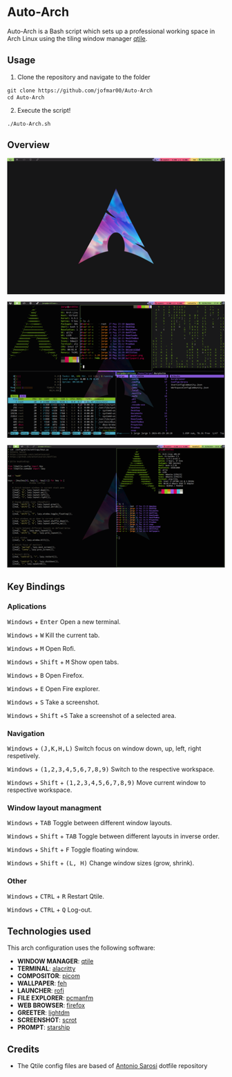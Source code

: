 # Auto-Arch
Auto-Arch is a Bash script which sets up a professional working space in Arch Linux using the tiling window manager [qtile](https://qtile.org).

## Usage
1. Clone the repository and navigate to the folder
```shell
git clone https://github.com/jofmar00/Auto-Arch
cd Auto-Arch
```
2. Execute the script!
```shell 
./Auto-Arch.sh
```
## Overview
![overview1](assets/overview1.png)


![overview2](assets/overview2.png) 


![overview3](assets/overview3.png)

## Key Bindings
### Aplications
<kbd>Windows</kbd> + <kbd>Enter</kbd> Open a new terminal.

<kbd>Windows</kbd> + <kbd>W</kbd> Kill the current tab.

<kbd>Windows</kbd> + <kbd>M</kbd> Open Rofi.

<kbd>Windows</kbd> + <kbd>Shift</kbd> + <kbd>M</kbd> Show open tabs.

<kbd>Windows</kbd> + <kbd>B</kbd> Open Firefox.

<kbd>Windows</kbd> + <kbd>E</kbd> Open Fire explorer.

<kbd>Windows</kbd> + <kbd>S</kbd> Take a screenshot.

<kbd>Windows</kbd> + <kbd>Shift</kbd> +<kbd>S</kbd> Take a screenshot of a selected area.

### Navigation
<kbd>Windows</kbd> + <kbd>(J,K,H,L)</kbd> Switch focus on window down, up, left, right respetively.

<kbd>Windows</kbd> + <kbd>(1,2,3,4,5,6,7,8,9)</kbd> Switch to the respective workspace.

<kbd>Windows</kbd> + <kbd>Shift</kbd> + <kbd>(1,2,3,4,5,6,7,8,9)</kbd> Move current window to respective workspace.

### Window layout managment
<kbd>Windows</kbd> + <kbd>TAB</kbd> Toggle between different window layouts.

<kbd>Windows</kbd> + <kbd>Shift</kbd> + <kbd>TAB</kbd> Toggle between different layouts in inverse order.

<kbd>Windows</kbd> + <kbd>Shift</kbd> + <kbd>F</kbd> Toggle floating window.

<kbd>Windows</kbd> + <kbd>Shift</kbd> + <kbd>(L, H)</kbd> Change window sizes (grow, shrink).

### Other
<kbd>Windows</kbd> + <kbd>CTRL</kbd> + <kbd>R</kbd> Restart Qtile.

<kbd>Windows</kbd> + <kbd>CTRL</kbd> + <kbd>Q</kbd> Log-out.

## Technologies used
This arch configuration uses the following software:
- **WINDOW MANAGER**: [qtile](https://qtile.org)
- **TERMINAL**: [alacritty](https://github.com/alacritty/alacritty)
- **COMPOSITOR**: [picom](https://github.com/yshui/picom)
- **WALLPAPER**: [feh](https://github.com/derf/feh)
- **LAUNCHER**: [rofi](https://github.com/davatorium/rofi)
- **FILE EXPLORER**: [pcmanfm](https://wiki.archlinux.org/title/PCManFM)
- **WEB BROWSER**: [firefox](https://www.mozilla.org/en-US/firefox/new/)
- **GREETER**: [lightdm](https://wiki.archlinux.org/title/LightDM)
- **SCREENSHOT**: [scrot](https://man.archlinux.org/man/scrot.1)
- **PROMPT**: [starship](https://starship.rs)

## Credits
- The Qtile config files are based of [Antonio Sarosi](https://github.com/antoniosarosi) dotfile repository
